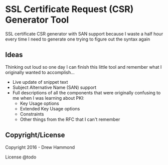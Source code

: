 # SSL Certificate Request (CSR) Generator Tool
SSL certificate CSR generator with SAN support because I waste a half hour every time I need to generate one trying to figure out the syntax again

## Ideas

Thinking out loud so one day I can finish this little tool and remember what I originally wanted to accomplish...

- Live update of snippet text
- Subject Alternative Name (SAN) support
- Full descriptions of all the components that were originally confusing to me when I was learning about PKI:
    - Key Usage options
    - Extended Key Usage options
    - Constraints
    - Other things from the RFC that I can't remember


## Copyright/License

Copyright 2016 - Drew Hammond

License @todo